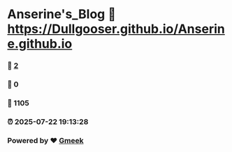 # Anserine's_Blog :link: https://Dullgooser.github.io/Anserine.github.io 
### :page_facing_up: [2](https://Dullgooser.github.io/Anserine.github.io/tag.html) 
### :speech_balloon: 0 
### :hibiscus: 1105 
### :alarm_clock: 2025-07-22 19:13:28 
### Powered by :heart: [Gmeek](https://github.com/Meekdai/Gmeek)
